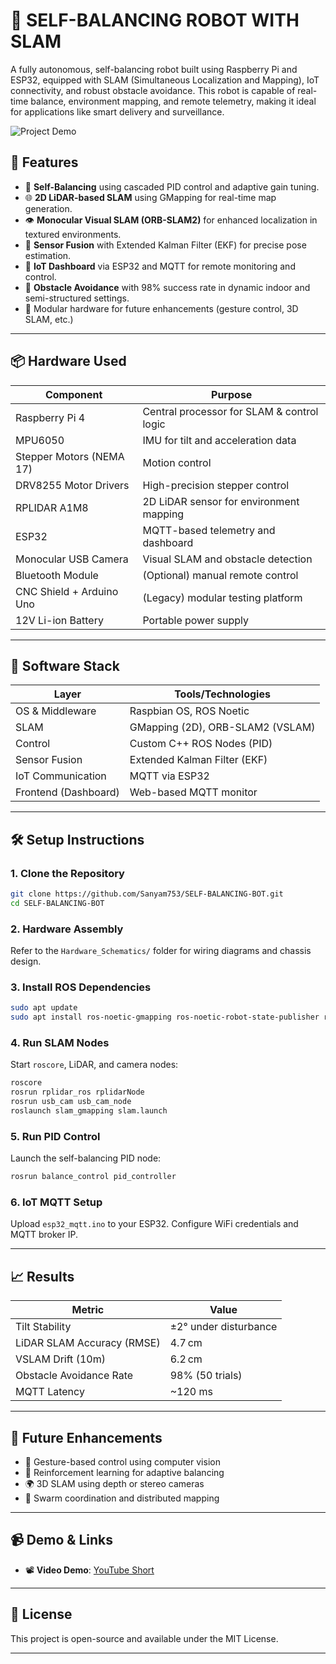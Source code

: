
# 🤖 SELF-BALANCING ROBOT WITH SLAM

A fully autonomous, self-balancing robot built using Raspberry Pi and ESP32, equipped with SLAM (Simultaneous Localization and Mapping), IoT connectivity, and robust obstacle avoidance. This robot is capable of real-time balance, environment mapping, and remote telemetry, making it ideal for applications like smart delivery and surveillance.

![Project Demo](https://youtube.com/shorts/E-i_8Q7rbdQ)

## 🔧 Features

- 🔁 **Self-Balancing** using cascaded PID control and adaptive gain tuning.
- 🌐 **2D LiDAR-based SLAM** using GMapping for real-time map generation.
- 👁️ **Monocular Visual SLAM (ORB-SLAM2)** for enhanced localization in textured environments.
- 🧠 **Sensor Fusion** with Extended Kalman Filter (EKF) for precise pose estimation.
- 📡 **IoT Dashboard** via ESP32 and MQTT for remote monitoring and control.
- 🚧 **Obstacle Avoidance** with 98% success rate in dynamic indoor and semi-structured settings.
- 🔌 Modular hardware for future enhancements (gesture control, 3D SLAM, etc.)

---

## 📦 Hardware Used

| Component            | Purpose                                       |
|----------------------|-----------------------------------------------|
| Raspberry Pi 4       | Central processor for SLAM & control logic   |
| MPU6050              | IMU for tilt and acceleration data           |
| Stepper Motors (NEMA 17) | Motion control                          |
| DRV8255 Motor Drivers| High-precision stepper control               |
| RPLIDAR A1M8         | 2D LiDAR sensor for environment mapping      |
| ESP32                | MQTT-based telemetry and dashboard           |
| Monocular USB Camera | Visual SLAM and obstacle detection           |
| Bluetooth Module     | (Optional) manual remote control             |
| CNC Shield + Arduino Uno | (Legacy) modular testing platform       |
| 12V Li-ion Battery   | Portable power supply                        |

---

## 🧠 Software Stack

| Layer              | Tools/Technologies         |
|--------------------|----------------------------|
| OS & Middleware    | Raspbian OS, ROS Noetic    |
| SLAM               | GMapping (2D), ORB-SLAM2 (VSLAM) |
| Control            | Custom C++ ROS Nodes (PID) |
| Sensor Fusion      | Extended Kalman Filter (EKF) |
| IoT Communication  | MQTT via ESP32             |
| Frontend (Dashboard)| Web-based MQTT monitor    |

---

## 🛠️ Setup Instructions

### 1. Clone the Repository
```bash
git clone https://github.com/Sanyam753/SELF-BALANCING-BOT.git
cd SELF-BALANCING-BOT
````

### 2. Hardware Assembly

Refer to the `Hardware_Schematics/` folder for wiring diagrams and chassis design.

### 3. Install ROS Dependencies

```bash
sudo apt update
sudo apt install ros-noetic-gmapping ros-noetic-robot-state-publisher ros-noetic-tf2-ros
```

### 4. Run SLAM Nodes

Start `roscore`, LiDAR, and camera nodes:

```bash
roscore
rosrun rplidar_ros rplidarNode
rosrun usb_cam usb_cam_node
roslaunch slam_gmapping slam.launch
```

### 5. Run PID Control

Launch the self-balancing PID node:

```bash
rosrun balance_control pid_controller
```

### 6. IoT MQTT Setup

Upload `esp32_mqtt.ino` to your ESP32. Configure WiFi credentials and MQTT broker IP.

---

## 📈 Results

| Metric                     | Value                 |
| -------------------------- | --------------------- |
| Tilt Stability             | ±2° under disturbance |
| LiDAR SLAM Accuracy (RMSE) | 4.7 cm                |
| VSLAM Drift (10m)          | 6.2 cm                |
| Obstacle Avoidance Rate    | 98% (50 trials)       |
| MQTT Latency               | \~120 ms              |

---

## 🎯 Future Enhancements

* 👋 Gesture-based control using computer vision
* 🧠 Reinforcement learning for adaptive balancing
* 🌍 3D SLAM using depth or stereo cameras
* 🤖 Swarm coordination and distributed mapping

---

## 📹 Demo & Links

* 📽️ **Video Demo**: [YouTube Short](https://youtube.com/shorts/LjPeDmcD1AI?si=jmbaAcUtSumVHJne)


---

## 📜 License

This project is open-source and available under the MIT License.

---


